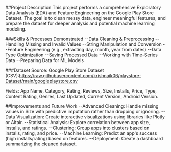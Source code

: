 ##Project Description
This project performs a comprehensive Exploratory Data Analysis (EDA) and Feature Engineering on the Google Play Store Dataset.
The goal is to clean messy data, engineer meaningful features, and prepare the dataset for deeper analysis and potential machine learning modeling.
 
###Skills & Processes Demonstrated
--Data Cleaning & Preprocessing
--Handling Missing and Invalid Values
--String Manipulation and Conversion
--Feature Engineering (e.g., extracting day, month, year from dates)
--Data Type Optimization
--Saving Processed Data
--Working with Time-Series Data
--Preparing Data for ML Models

###Dataset
Source: Google Play Store Dataset (CSV):https://raw.githubusercontent.com/krishnaik06/playstore-Dataset/main/googleplaystore.csv

Fields: App Name, Category, Rating, Reviews, Size, Installs, Price, Type, Content Rating, Genres, Last Updated, Current Version, Android Version.

##Improvements and Future Work
--Advanced Cleaning: Handle missing values in Size with predictive imputation rather than dropping or ignoring.
--Data Visualization: Create interactive visualizations using libraries like Plotly or Altair.
--Statistical Analysis: Explore correlation between app size, installs, and ratings.
--Clustering: Group apps into clusters based on installs, rating, and price.
--Machine Learning: Predict an app's success (high installs/rating) based on features.
--Deployment: Create a dashboard summarizing the cleaned dataset.
